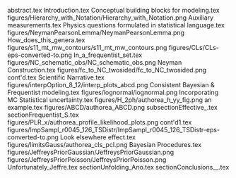 abstract.tex
Introduction.tex
Conceptual building blocks for modeling.tex
figures/Hierarchy_with_Notation/Hierarchy_with_Notation.png
Auxiliary measurements.tex
Physics questions formulated in statistical language.tex
figures/NeymanPearsonLemma/NeymanPearsonLemma.png
How_does_this_genera.tex
figures/s11_mt_mw_contours/s11_mt_mw_contours.png
figures/CLs/CLs-eps-converted-to.png
In_a_frequentist_set.tex
figures/NC_schematic_obs/NC_schematic_obs.png
Neyman Construction.tex
figures/fc_to_NC_twosided/fc_to_NC_twosided.png
cont'd.tex
Scientific Narrative.tex
figures/interpOption_8_12/interp_plots_abcd.png
Consistent Bayesian & Frequentist modeling.tex
figures/lognormal/lognormal.png
Incorporating MC Statistical uncertainty.tex
figures/H_2ph/authorea_h_yy_fig.png
an example.tex
figures/ABCD/authorea_ABCD.png
subsectionEffective_.tex
sectionFrequentist_S.tex
figures/PLR_x/authorea_profile_likelihood_plots.png
cont'd1.tex
figures/ImpSampl_r0045_126_TSDistr/ImpSampl_r0045_126_TSDistr-eps-converted-to.png
Look elsewhere effect.tex
figures/limitsGauss/authorea_cls_pcl.png
Bayesian Procedures.tex
figures/JeffreysPriorGaussian/JeffreysPriorGaussian.png
figures/JeffreysPriorPoisson/JeffreysPriorPoisson.png
Unfortunately_Jeffre.tex
sectionUnfolding_Ano.tex
sectionConclusions__.tex
